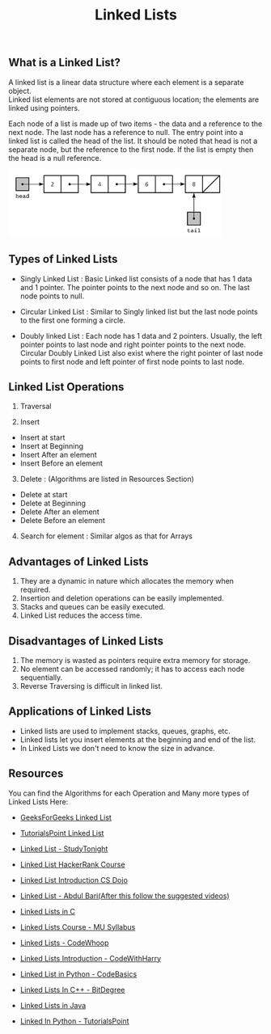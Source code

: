 <center><h1>Linked Lists</h1></center><br>

## What is a Linked List?
A linked list is a linear data structure where each element is a separate object.<br>
Linked list elements are not stored at contiguous location; the elements are linked using pointers.

Each node of a list is made up of two items - the data and a reference to the next node. The last node has a reference to null. The entry point into a linked list is called the head of the list. It should be noted that head is not a separate node, but the reference to the first node. If the list is empty then the head is a null reference.

<img src="LinkedList.png" alt="Linked List Image">

## Types of Linked Lists

- Singly Linked List : Basic Linked list consists of a node that has 1 data and 1 pointer. The pointer points to the next node and so on. The last node points to null.

- Circular Linked List : Similar to Singly linked list but the last node points to the first one forming a circle.

- Doubly linked List : Each node has 1 data and 2 pointers. Usually, the left pointer points to last node and right pointer points to the next node. Circular Doubly Linked List also exist where the right pointer of last node points to first node and left pointer of first node points to last node.

## Linked List Operations

1) Traversal

2) Insert
  - Insert at start
  - Insert at Beginning
  - Insert After an element
  - Insert Before an element

3) Delete : (Algorithms are listed in Resources Section)
  - Delete at start
  - Delete at Beginning
  - Delete After an element
  - Delete Before an element

4) Search for element : Similar algos as that for Arrays

## Advantages of Linked Lists

1. They are a dynamic in nature which allocates the memory when required.
2. Insertion and deletion operations can be easily implemented.
3. Stacks and queues can be easily executed.
4. Linked List reduces the access time.

## Disadvantages of Linked Lists

1. The memory is wasted as pointers require extra memory for storage.
2. No element can be accessed randomly; it has to access each node sequentially.
3. Reverse Traversing is difficult in linked list.

## Applications of Linked Lists

- Linked lists are used to implement stacks, queues, graphs, etc.
- Linked lists let you insert elements at the beginning and end of the list.
- In Linked Lists we don't need to know the size in advance.

## Resources

You can find the Algorithms for each Operation and Many more types of Linked Lists Here:

- [GeeksForGeeks Linked List](https://www.geeksforgeeks.org/data-structures/linked-list/)
- [TutorialsPoint Linked List](https://www.tutorialspoint.com/data_structures_algorithms/linked_list_algorithms.htm)
- [Linked List - StudyTonight](https://www.studytonight.com/data-structures/introduction-to-linked-list)


- [Linked List HackerRank Course](https://www.youtube.com/watch?v=njTh_OwMljA)
- [Linked List Introduction CS Dojo](https://youtu.be/WwfhLC16bis)
- [Linked List - Abdul Bari(After this follow the suggested videos)](https://youtu.be/5C6JSsmbBoo)
- [Linked Lists in C](https://youtu.be/eGnlKPCkAFY)
- [Linked Lists Course - MU Syllabus](https://www.youtube.com/playlist?list=PLCbbVSS5VBbvh_L7DfZPN7XPXNJLq8vkE)
- [Linked Lists - CodeWhoop](https://www.youtube.com/playlist?list=PLZgR0futJAU3fCGJn2UvRWbkLqmEje_cd)
- [Linked Lists Introduction - CodeWithHarry](https://youtu.be/TWMCMvfEAv4)
- [Linked List in Python - CodeBasics](https://youtu.be/qp8u-frRAnU)
- [Linked Lists In C++ - BitDegree](https://www.bitdegree.org/learn/linked-list-c-plus-plus)
- [Linked Lists in Java](https://beginnersbook.com/2013/12/linkedlist-in-java-with-example/)
- [Linked  In Python - TutorialsPoint](https://www.tutorialspoint.com/python_data_structure/python_linked_lists.htm)
